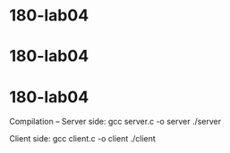 # 180-lab04
# 180-lab04
# 180-lab04

Compilation – 
Server side: 
gcc server.c -o server 
./server

Client side: 
gcc client.c -o client 
./client